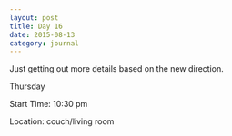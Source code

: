 ```yaml
---
layout: post
title: Day 16
date: 2015-08-13
category: journal
---
```


Just getting out more details based on the new direction.


Thursday

Start Time: 10:30 pm

Location: couch/living room

